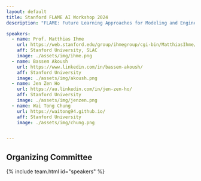 ```yaml
---
layout: default
title: Stanford FLAME AI Workshop 2024
description: "FLAME: Future Learning Approaches for Modeling and Engineering"

speakers:
  - name: Prof. Matthias Ihme
    url: https://web.stanford.edu/group/ihmegroup/cgi-bin/MatthiasIhme/people/matthias-ihme/
    aff: Stanford University, SLAC 
    image: ./assets/img/ihme.png
  - name: Bassem Akoush
    url: https://www.linkedin.com/in/bassem-akoush/
    aff: Stanford University
    image: ./assets/img/akoush.png
  - name: Jen Zen Ho
    url: https://au.linkedin.com/in/jen-zen-ho/
    aff: Stanford University
    image: ./assets/img/jenzen.png
  - name: Wai Tong Chung
    url: https://waitong94.github.io/
    aff: Stanford University
    image: ./assets/img/chung.png


---
```


## Organizing Committee


{% include team.html id="speakers" %}